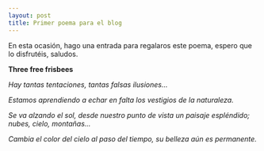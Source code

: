 ```yaml
---
layout: post
title: Primer poema para el blog
---
```



En esta ocasión, hago una entrada para regalaros este poema, espero que lo disfrutéis,
saludos.

<p align="center">

 
**Three free frisbees**

*Hay tantas tentaciones,*
*tantas falsas ilusiones...*

*Estamos aprendiendo a echar en falta*
*los vestigios de la naturaleza.*

*Se va alzando el sol,*
*desde nuestro punto de vista*
*un paisaje espléndido;*
*nubes, cielo, montañas...*

*Cambia el color del cielo*
*al paso del tiempo, su belleza*
*aún es permanente.*

</p>
